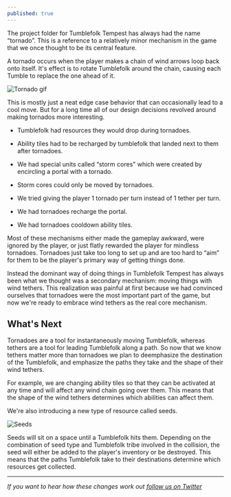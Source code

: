```yaml
---
published: true
---
```

The project folder for Tumblefolk Tempest has always had the name “tornado”. This is a reference to a relatively minor mechanism in the game that we once thought to be its central feature. 

A tornado occurs when the player makes a chain of wind arrows loop back onto itself. It's effect is to rotate Tumblefolk around the chain, causing each Tumble to replace the one ahead of it.

![Tornado gif]({{site.baseurl}}/images/tornadoGIF4.gif)

This is mostly just a neat edge case behavior that can occasionally lead to a cool move. But for a long time all of our design decisions revolved around making tornados more interesting.

- Tumblefolk had resources they would drop during tornadoes.

- Ability tiles had to be recharged by tumblefolk that landed next to them after tornadoes.

- We had special units called “storm cores" which were created by encircling a portal with a tornado.

- Storm cores could only be moved by tornadoes.

- We tried giving the player 1 tornado per turn instead of 1 tether per turn.

- We had tornadoes recharge the portal.

- We had tornadoes cooldown ability tiles.

Most of these mechanisms either made the gameplay awkward, were ignored by the player, or just flatly rewarded the player for mindless tornadoes. Tornadoes just take too long to set up and are too hard to “aim” for them to be the player's primary way of getting things done. 

Instead the dominant way of doing things in Tumblefolk Tempest has always been what we thought was a secondary mechanism: moving things with wind tethers. This realization was painful at first because we had convinced ourselves that tornadoes were the most important part of the game, but now we're ready to embrace wind tethers as the real core mechanism.

## What's Next

Tornadoes are a tool for instantaneously moving Tumblefolk, whereas tethers are a tool for leading Tumblefolk along a path. So now that we know tethers matter more than tornadoes we plan to deemphasize the destination of the Tumblefolk, and emphasize the paths they take and the shape of their wind tethers. 

For example, we are changing ability tiles so that they can be activated at any time and will affect any wind chain going over them. This means that the shape of the wind tethers determines which abilities can affect them.

We're also introducing a new type of resource called seeds.

![Seeds]({{site.baseurl}}/images/seeds.jpg)

Seeds will sit on a space until a Tumblefolk hits them. Depending on the combination of seed type and Tumblefolk tribe involved in the collision, the seed will either be added to the player's inventory or be destroyed. This means that the paths Tumblefolk take to their destinations determine which resources get collected.

---

*If you want to hear how these changes work out [follow us on Twitter](https://twitter.com/bird_toad)*

